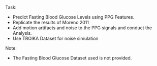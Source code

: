 Task:
* Predict Fasting Blood Glucose Levels using PPG Features.
* Replicate the results of Moreno 2011
* Add motion artifacts and noise to the PPG signals and conduct the Analysis.
* Use TROIKA Dataset for noise simulation

Note:
* The Fasting Blood Glucose Dataset used is not provided. 
